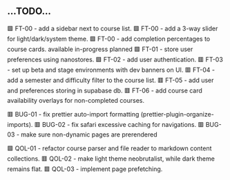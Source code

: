 ...TODO...
----------
  🟩 FT-00 - add a sidebar next to course list.
  🟩 FT-00 - add a 3-way slider for light/dark/system theme.
  🟩 FT-00 - add completion percentages to course cards.
    available
    in-progress
    planned
  🟩 FT-01 - store user preferences using nanostores.
  🟩 FT-02 - add user authentication.
  🟥 FT-03 - set up beta and stage environments with dev banners on UI.
  🟥 FT-04 - add a semester and difficulty filter to the course list.
  🟥 FT-05 - add user and preferences storing in supabase db.
  🟥 FT-06 - add course card availability overlays for non-completed courses.

  🟥 BUG-01 - fix prettier auto-import formatting (prettier-plugin-organize-imports).
  🟥 BUG-02 - fix safari excessive caching for navigations.
  🟥 BUG-03 - make sure non-dynamic pages are prerendered

  🟩 QOL-01 - refactor course parser and file reader to markdown content collections.
  🟥 QOL-02 - make light theme neobrutalist, while dark theme remains flat.
  🟥 QOL-03 - implement page prefetching.
